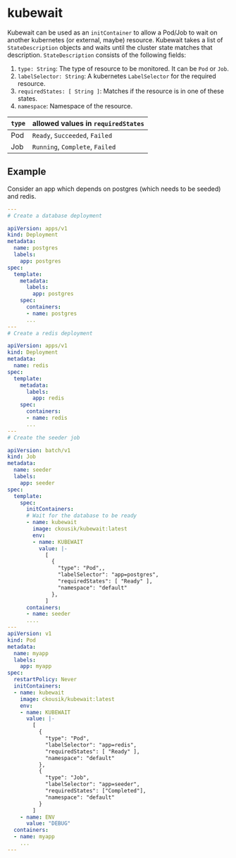 # kubewait

Kubewait can be used as an `initContainer` to allow a Pod/Job to wait on another kubernetes (or external, maybe) resource.
Kubewait takes a list of `StateDescription` objects and waits until the cluster state matches that description.
`StateDescription` consists of the following fields:
1. `type: String`: The type of resource to be monitored. It can be `Pod` or `Job`.
2. `labelSelector: String`: A kubernetes `LabelSelector` for the required resource.
3. `requiredStates: [ String ]`: Matches if the resource is in one of these states.
4. `namespace`: Namespace of the resource.

| `type` | allowed values in `requiredStates` |
|---|---|
| Pod | `Ready`, `Succeeded`, `Failed`|
| Job | `Running`, `Complete`, `Failed` |

## Example
Consider an app which depends on postgres (which needs to be seeded) and redis.
```yaml
---
# Create a database deployment

apiVersion: apps/v1
kind: Deployment
metadata:
  name: postgres 
  labels:
    app: postgres
spec:
  template:
    metadata:
      labels:
        app: postgres
    spec:
      containers:
      - name: postgres
      ...
---
# Create a redis deployment

apiVersion: apps/v1
kind: Deployment
metadata:
  name: redis
spec:
  template:
    metadata:
      labels:
        app: redis
    spec:
      containers:
      - name: redis
      ...
---
# Create the seeder job

apiVersion: batch/v1
kind: Job
metadata:
  name: seeder
  labels:
    app: seeder
spec:
  template:
    spec:
      initContainers:
      # Wait for the database to be ready
      - name: kubewait
        image: ckousik/kubewait:latest
        env:
        - name: KUBEWAIT
          value: |-
            [
              {
                "type": "Pod",,
                "labelSelector": "app=postgres",
                "requiredStates": [ "Ready" ],
                "namespace": "default"
              },
            ]
      containers:
      - name: seeder
      ....
---
apiVersion: v1
kind: Pod
metadata:
  name: myapp
  labels:
    app: myapp
spec:
  restartPolicy: Never
  initContainers:
  - name: kubewait
    image: ckousik/kubewait:latest
    env:
    - name: KUBEWAIT
      value: |-
        [
          {
            "type": "Pod",
            "labelSelector": "app=redis",
            "requiredStates": [ "Ready" ],
            "namespace": "default"
          },
          {
            "type": "Job",
            "labelSelector": "app=seeder",
            "requiredStates": ["Completed"],
            "namespace": "default"
          }
        ]
    - name: ENV
      value: "DEBUG"
  containers:
  - name: myapp
    ...
---

```

